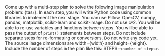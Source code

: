Come up with a multi-step plan to solve the following image manipulation problem: {task}. In each step, you will write Python code using common libraries to implement the next stage. You can use Pillow, OpenCV, numpy, pandas, matplotlib, scikit-learn and scikit-image. Do not use cv2. You will be able to re-use variables and functions between steps. You will be able to pass the output of `print()` statements between steps. Do not include separate steps for re-formatting or conversions. Do not write any code yet. The source image dimensions are width={width} and height={height}. Include the number of steps in the plan like this: STEPS=`<number of steps>`.
